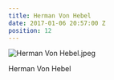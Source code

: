 ```yaml
---
title: Herman Von Hebel
date: 2017-01-06 20:57:00 Z
position: 12
---
```


![Herman Von Hebel.jpeg](/uploads/Herman%20Von%20Hebel.jpeg)

Herman Von Hebel